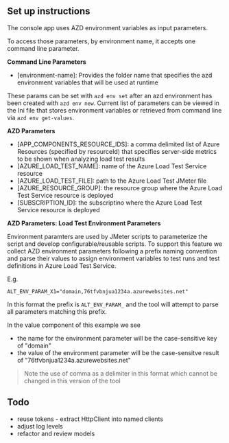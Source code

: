 ﻿## Set up instructions
The console app uses AZD environment variables as input parameters.

To access those parameters, by environment name, it accepts one
command line parameter.

**Command Line Parameters**
- [environment-name]: Provides the folder name that specifies the azd environment variables that will be used at runtime

These params can be set with `azd env set` after an azd environment
has been created with `azd env new`. Current list of parameters can
be viewed in the Ini file that stores environment variables or
retrieved from command line via `azd env get-values`.

**AZD Parameters**
- [APP_COMPONENTS_RESOURCE_IDS]: a comma delimited list of Azure Resources (specified by resourceId) that specifies server-side metrics to be shown when analyzing load test results
- [AZURE_LOAD_TEST_NAME]: name of the Azure Load Test Service resource
- [AZURE_LOAD_TEST_FILE]: path to the Azure Load Test JMeter file
- [AZURE_RESOURCE_GROUP]: the resource group where the Azure Load Test Service resource is deployed
- [SUBSCRIPTION_ID]: the subscriptino where the Azure Load Test Service resource is deployed

**AZD Parameters: Load Test Environment Parameters**

Environment paramters are used by JMeter scripts to parameterize the script and develop configurable/reusable scripts.
To support this feature we collect AZD environment parameters following a prefix naming convention and parse their values to assign environment variables to test runs and test definitions in Azure Load Test Service.

E.g.
```
ALT_ENV_PARAM_X1="domain,76tfvbnjua1234a.azurewebsites.net"
```

In this format the prefix is `ALT_ENV_PARAM_` and the tool will attempt to parse all parameters matching this prefix.

In the value component of this example we see
- the name for the environment parameter will be the case-sensitive key of "domain" 
- the value of the environment parameter will be the case-sensitve result of "76tfvbnjua1234a.azurewebsites.net"

> Note the use of comma as a delimiter in this format which cannot be changed in this version of the tool

## Todo
- reuse tokens - extract HttpClient into named clients
- adjust log levels
- refactor and review models